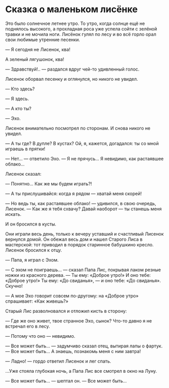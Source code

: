 Сказка о маленьком лисёнке===============Это было солнечное летнее утро. То утро, когда солнце ещё не поднялось высокого, а прохладная роса уже успела сойти с зелёной травки и не мочила ноги. Лисёнок гулял по лесу и во всё горло орал свои любимые утренние песенки.— Я сегодня не Лисенок, ква!А зеленый лягушонок, ква!— Здравствуй!.. — раздался вдруг чей-то удивленный голос.Лисенок оборвал песенку и оглянулся, но никого не увидел.— Кто здесь?— Я здесь.— А кто ты?— Эхо.Лисенок внимательно посмотрел по сторонам. И снова никого не увидел.— А ты где? В дупле? В кустах? Ой, я, кажется, догадался: ты со мной играешь в прятки!— Нет… — ответило Эхо. — Я не прячусь… Я невидимо, как растаявшее облако…Лисенок сказал:— Понятно… Как же мы будем играть?!— А ты прислушивайся: когда я рядом — хватай меня скорей!— Но ведь ты, как растаявшее облако! — удивился, в свою очередь, Лисенок. — Как же я тебя схвачу? Давай наоборот — ты станешь меня искать.И он бросился в кусты.Они играли весь день, только к вечеру уставший и счастливый Лисенок вернулся домой. Он обежал весь дом и нашел Старого Лиса в мастерской: тот приводил в порядок старинное бабушкино кресло. Лисенок бросился к отцу.— Папа, я играл с Эхом.— С эхом не поиграешь… — сказал Папа Лис, покрывая лаком резные ножки из красного дерева. — Ты ему: «Доброе утро!» И оно тебе: «Доброе утро!» Ты ему: «До свиданья», — и оно тебе: «До свиданья». Скучно!— А мое Эхо говорит совсем по-другому: на «Доброе утро» спрашивает: «Как живешь?»Старый Лис разволновался и отложил кисть в сторону:— Где же оно живет, твое странное Эхо, сынок? Что-то давно я не встречал его в лесу.— Потому что оно — невидимо.— Все может быть… — задумчиво сказал отец, вытирая лапы о фартук. — Все может быть… А знаешь, познакомь меня с ним завтра!— Ладно! — гордо ответил Лисенок и лег спать.…Уже стояла глубокая ночь, а Папа Лис все смотрел в окно на Луну.— Все может быть… — шептал он. — Все может быть…